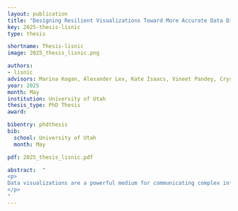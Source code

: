 ```yaml
---
layout: publication
title: "Designing Resilient Visualizations Toward More Accurate Data Discourse"
key: 2025-thesis-lisnic
type: thesis

shortname: Thesis-lisnic
image: 2025_thesis_lisnic.png

authors:
- lisnic
advisors: Marina Kogan, Alexander Lex, Kate Isaacs, Vineet Pandey, Crystal Lee
year: 2025
month: May
institution: University of Utah
thesis_type: PhD Thesis
award:

bibentry: phdthesis
bib:
  school: University of Utah
  month: May

pdf: 2025_thesis_lisnic.pdf

abstract:  "
<p>
Data visualizations are a powerful medium for communicating complex information. Although previously mostly used in professional settings or broadcasted by the government or mainstream media, visualizations now play an increasingly prominent role in public discourse. Visualizations are central to online community building and sensemaking during developing events, such as a global pandemic. Yet when shared outside expert contexts---especially on social media---visualizations are frequently misinterpreted or even used to support harmful misleading claims. This dissertation investigates how lay audiences interpret, repurpose, and critique argumentative visualizations in online settings. Through a series of empirical studies, this dissertation explores the dynamics of data discourse on social media, analyzing both how misleading visualizations are originally presented and how communities respond to them and attempt to correct them. Drawing from the results of the analysis, I design and evaluate a set of interventions aimed at making visualizations more resilient to misinterpretation. This dissertation provides new insights into the life cycle of visualizations in public spaces and offers practical guidance for designing visualizations that anticipate and account for audience reasoning.
</p>
"
---
```

